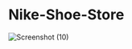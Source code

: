 # Nike-Shoe-Store
![Screenshot (10)](https://user-images.githubusercontent.com/102684748/174500163-f7b98ce7-3203-442b-b03b-486928bdf7be.png)
